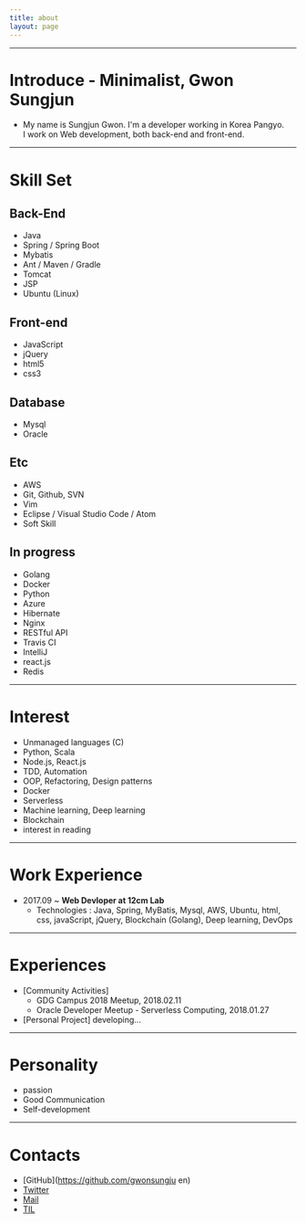 ```yaml
---
title: about
layout: page
---
```



---

Introduce - Minimalist, Gwon Sungjun
==========

- My name is Sungjun Gwon. I'm a developer working in Korea Pangyo. <br />I work on Web development, both back-end and front-end.

_ _ _

Skill Set
==========

## Back-End
- Java  
- Spring / Spring Boot
- Mybatis
- Ant / Maven / Gradle
- Tomcat
- JSP
- Ubuntu (Linux)

## Front-end
- JavaScript
- jQuery
- html5
- css3

## Database
- Mysql
- Oracle

## Etc
- AWS
- Git, Github, SVN
- Vim
- Eclipse / Visual Studio Code / Atom
- Soft Skill

## In progress
- Golang
- Docker
- Python
- Azure
- Hibernate
- Nginx
- RESTful API
- Travis CI
- IntelliJ
- react.js
- Redis

_ _ _

Interest
==========
- Unmanaged languages (C)
- Python, Scala
- Node.js, React.js
- TDD, Automation
- OOP, Refactoring, Design patterns
- Docker
- Serverless
- Machine learning, Deep learning
- Blockchain
- interest in reading

_ _ _

Work Experience
==========     
- 2017.09 ~ **Web Devloper at 12cm Lab**
  - Technologies : Java, Spring, MyBatis, Mysql, AWS, Ubuntu, html, css, javaScript, jQuery, Blockchain (Golang), Deep learning, DevOps

_ _ _

Experiences
=========
- [Community Activities]
  - GDG Campus 2018 Meetup, 2018.02.11
  - Oracle Developer Meetup - Serverless Computing, 2018.01.27
- [Personal Project] developing...  

_ _ _

Personality
=========
- passion
- Good Communication
- Self-development

_ _ _

Contacts
=========
- [GitHub](https://github.com/gwonsungju  en)
- [Twitter](https://twitter.com/kwen5600)
- [Mail](mailto:sungjunpizz@gmail)
- [TIL](https://github.com/gwonsungjun/TIL)
